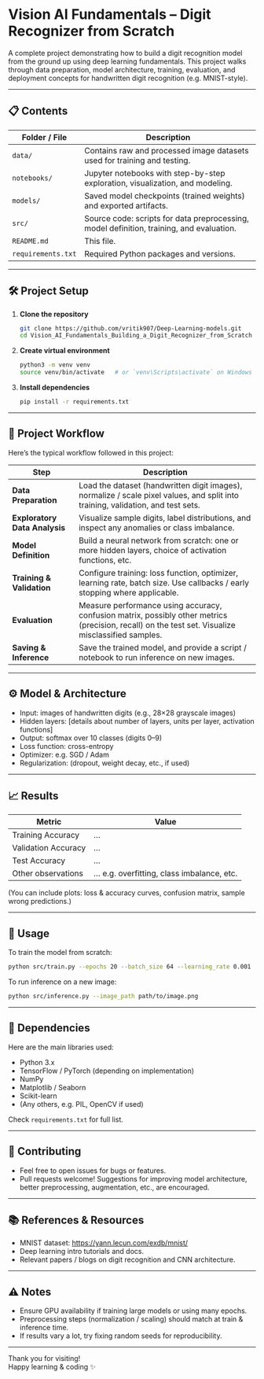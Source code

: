 # Vision AI Fundamentals – Digit Recognizer from Scratch

A complete project demonstrating how to build a digit recognition model from the ground up using deep learning fundamentals. This project walks through data preparation, model architecture, training, evaluation, and deployment concepts for handwritten digit recognition (e.g. MNIST-style).

---

## 📋 Contents

| Folder / File | Description |
|---------------|-------------|
| `data/` | Contains raw and processed image datasets used for training and testing. |
| `notebooks/` | Jupyter notebooks with step-by-step exploration, visualization, and modeling. |
| `models/` | Saved model checkpoints (trained weights) and exported artifacts. |
| `src/` | Source code: scripts for data preprocessing, model definition, training, and evaluation. |
| `README.md` | This file. |
| `requirements.txt` | Required Python packages and versions. |

---

## 🛠 Project Setup

1. **Clone the repository**

   ```bash
   git clone https://github.com/vritik907/Deep‑Learning‑models.git
   cd Vision_AI_Fundamentals_Building_a_Digit_Recognizer_from_Scratch
   ```

2. **Create virtual environment**

   ```bash
   python3 -m venv venv
   source venv/bin/activate   # or `venv\Scripts\activate` on Windows
   ```

3. **Install dependencies**

   ```bash
   pip install -r requirements.txt
   ```

---

## 🚀 Project Workflow

Here’s the typical workflow followed in this project:

| Step | Description |
|------|-------------|
| **Data Preparation** | Load the dataset (handwritten digit images), normalize / scale pixel values, and split into training, validation, and test sets. |
| **Exploratory Data Analysis** | Visualize sample digits, label distributions, and inspect any anomalies or class imbalance. |
| **Model Definition** | Build a neural network from scratch: one or more hidden layers, choice of activation functions, etc. |
| **Training & Validation** | Configure training: loss function, optimizer, learning rate, batch size. Use callbacks / early stopping where applicable. |
| **Evaluation** | Measure performance using accuracy, confusion matrix, possibly other metrics (precision, recall) on the test set. Visualize misclassified samples. |
| **Saving & Inference** | Save the trained model, and provide a script / notebook to run inference on new images. |

---

## ⚙ Model & Architecture

- Input: images of handwritten digits (e.g., 28×28 grayscale images)
- Hidden layers: [details about number of layers, units per layer, activation functions]
- Output: softmax over 10 classes (digits 0–9)
- Loss function: cross-entropy
- Optimizer: e.g. SGD / Adam
- Regularization: (dropout, weight decay, etc., if used)

---

## 📈 Results

| Metric | Value |
|--------|-------|
| Training Accuracy | … |
| Validation Accuracy | … |
| Test Accuracy | … |
| Other observations | … e.g. overfitting, class imbalance, etc. |

(You can include plots: loss & accuracy curves, confusion matrix, sample wrong predictions.)

---

## 📂 Usage

To train the model from scratch:

```bash
python src/train.py --epochs 20 --batch_size 64 --learning_rate 0.001
```

To run inference on a new image:

```bash
python src/inference.py --image_path path/to/image.png
```

---

## 🧪 Dependencies

Here are the main libraries used:

- Python 3.x  
- TensorFlow / PyTorch (depending on implementation)  
- NumPy  
- Matplotlib / Seaborn  
- Scikit-learn  
- (Any others, e.g. PIL, OpenCV if used)

Check `requirements.txt` for full list.

---

## 🤝 Contributing

- Feel free to open issues for bugs or features.  
- Pull requests welcome! Suggestions for improving model architecture, better preprocessing, augmentation, etc., are encouraged.

---

## 📚 References & Resources

- MNIST dataset: https://yann.lecun.com/exdb/mnist/  
- Deep learning intro tutorials and docs.  
- Relevant papers / blogs on digit recognition and CNN architecture.

---

## ⚠ Notes

- Ensure GPU availability if training large models or using many epochs.  
- Preprocessing steps (normalization / scaling) should match at train & inference time.  
- If results vary a lot, try fixing random seeds for reproducibility.

---

Thank you for visiting!  
Happy learning & coding ✨  
